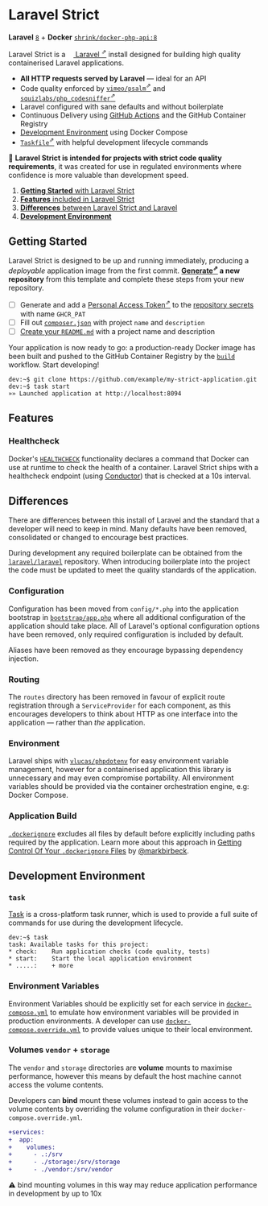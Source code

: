 # Laravel Strict

**Laravel** [`8`][laravel-8] + **Docker**
[`shrink/docker-php-api:8`][shrink/docker-php-api]

Laravel Strict is a
[<img src="https://laravel.com/img/favicon/favicon-32x32.png" height="12"> Laravel <sup>&neArr;</sup>][laravel]
install designed for building high quality containerised Laravel applications.

* **All HTTP requests served by Laravel** &mdash; ideal for an API
* Code quality enforced by [`vimeo/psalm`<sup>&neArr;</sup>][psalm] and
  [`squizlabs/php_codesniffer`<sup>&neArr;</sup>][phpcs]
* Laravel configured with sane defaults and without boilerplate
* Continuous Delivery using [GitHub Actions][workflows] and the GitHub Container
  Registry
* [Development Environment](#development-environment) using Docker Compose
* [`Taskfile`<sup>&neArr;</sup>][task] with helpful development lifecycle
  commands

:thought_balloon: **Laravel Strict is intended for projects with strict code
quality requirements**, it was created for use in regulated environments where
confidence is more valuable than development speed.

1. [**Getting Started** with Laravel Strict](#getting-started)
2. [**Features** included in Laravel Strict](#features)
3. [**Differences** between Laravel Strict and Laravel](#differences)
4. [**Development Environment**](#development-environment)

## Getting Started

Laravel Strict is designed to be up and running immediately, producing a
_deployable_ application image from the first commit.
**[Generate<sup>&neArr;</sup>][generate-new] a new repository** from this
template and complete these steps from your new repository.

- [ ] Generate and add a [Personal Access Token<sup>&neArr;</sup>][ghcr-pat] to
      the [repository secrets][secrets] with name `GHCR_PAT`
- [ ] Fill out [`composer.json`][edit/composer.json] with project `name` and
      `description`
- [ ] [Create your `README.md`][create-readme] with a project name and
      description

Your application is now ready to go: a production-ready Docker image has been
built and pushed to the GitHub Container Registry by the
[`build`][workflows/build] workflow. Start developing!

```console
dev:~$ git clone https://github.com/example/my-strict-application.git
dev:~$ task start
»» Launched application at http://localhost:8094
```

## Features

### Healthcheck

Docker's [`HEALTHCHECK`][docker-healthcheck] functionality declares a command
that Docker can use at runtime to check the health of a container. Laravel
Strict ships with a healthcheck endpoint (using [Conductor][conductor-laravel])
that is checked at a 10s interval.

## Differences

There are differences between this install of Laravel and the standard that a
developer will need to keep in mind. Many defaults have been removed,
consolidated or changed to encourage best practices.

During development any required boilerplate can be obtained from the
[`laravel/laravel`][laravel/laravel] repository. When introducing boilerplate
into the project the code must be updated to meet the quality standards of the
application.

### Configuration

Configuration has been moved from `config/*.php` into the application bootstrap
in [`bootstrap/app.php`][bootstrap] where all additional configuration of the
application should take place. All of Laravel's optional configuration options
have been removed, only required configuration is included by default.

Aliases have been removed as they encourage bypassing dependency injection.

### Routing

The `routes` directory has been removed in favour of explicit route registration
through a `ServiceProvider` for each component, as this encourages developers to
think about HTTP as one interface into the application — rather than _the_
application.

### Environment

Laravel ships with [`vlucas/phpdotenv`][phpdotenv] for easy environment
variable management, however for a containerised application this library is
unnecessary and may even compromise portability. All environment variables
should be provided via the container orchestration engine, e.g: Docker Compose.

### Application Build

[`.dockerignore`][docker-ignore] excludes all files by default before explicitly
including paths required by the application. Learn more about this approach in
[Getting Control Of Your `.dockerignore` Files][ignore-by-default] by
[@markbirbeck][markbirkbeck].

## Development Environment

### `task`

[Task][task] is a cross-platform task runner, which is used to provide a full
suite of commands for use during the development lifecycle.

```console
dev:~$ task
task: Available tasks for this project:
* check: 	Run application checks (code quality, tests)
* start: 	Start the local application environment
* .....: 	+ more
```

### Environment Variables

Environment Variables should be explicitly set for each service in
[`docker-compose.yml`][dc-config] to emulate how environment variables will be
provided in production environments. A developer can use
[`docker-compose.override.yml`][dc-override] to provide values unique to their
local environment.

### Volumes `vendor` + `storage`

The `vendor` and `storage` directories are **volume** mounts to maximise
performance, however this means by default the host machine cannot access the
volume contents.

Developers can **bind** mount these volumes instead to gain access to the volume
contents by overriding the volume configuration in their
`docker-compose.override.yml`.

```diff
+services:
+  app:
+    volumes:
+      - .:/srv
+      - ./storage:/srv/storage
+      - ./vendor:/srv/vendor
```

:warning: bind mounting volumes in this way may reduce application performance
in development by up to 10x

[laravel]: https://laravel.com
[laravel-8]: https://laravel.com/docs/8.x
[shrink/docker-php-api]: https://github.com/shrink/docker-php-api
[psalm]: https://psalm.dev
[phpcs]: https://github.com/squizlabs/PHP_CodeSniffer
[workflows]: .github/workflows
[workflows/build]: .github/workflows/build.yml
[laravel/laravel]: https://github.com/laravel/laravel
[readme-project]: README-project.md
[edit/composer.json]: edit/main/composer.json
[docker/name]: https://github.com/moby/moby/blob/19.03/daemon/names/names.go#L6
[ghcr-pat]: https://docs.github.com/en/packages/getting-started-with-github-container-registry/migrating-to-github-container-registry-for-docker-images#authenticating-with-the-container-registry
[secrets]: settings/secrets
[dc-config]: docker-compose.yml
[dc-override]: https://docs.docker.com/compose/extends/#understanding-multiple-compose-files
[docker-ignore]: .dockerignore
[ignore-by-default]: https://youknowfordevs.com/2018/12/07/getting-control-of-your-dockerignore-files.html
[markbirkbeck]: https://github.com/markbirbeck
[bootstrap]: bootstrap/app.php
[phpdotenv]: https://github.com/vlucas/phpdotenv
[generate-new]: generate
[task]: https://taskfile.dev
[create-readme]: edit/main/README-project.md?filename=README.md
[docker-healthcheck]: https://docs.docker.com/engine/reference/builder/#healthcheck
[conductor-laravel]: https://github.com/shrink/conductor-laravel
